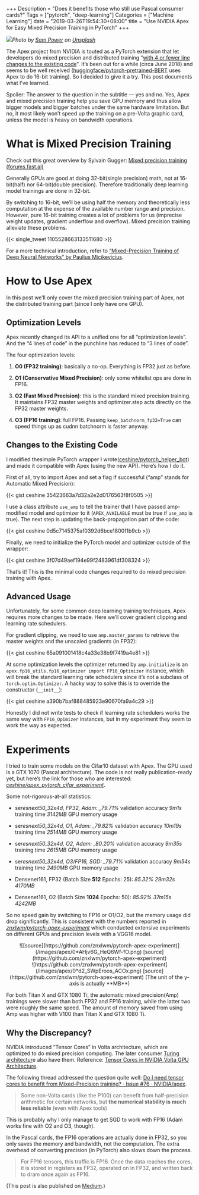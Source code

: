 +++
Description = "Does it benefits those who still use Pascal consumer cards?"
Tags = ["pytorch", "deep-learning"]
Categories = ["Machine Learning"]
date = "2019-03-26T19:54:30+08:00"
title = "Use NVIDIA Apex for Easy Mixed Precision Training in PyTorch"
+++

![](/images/apex/featuredImage.jpeg)_Photo by [Sam Power](https://unsplash.com/photos/6aP9EGsYE3s?utm_source=unsplash&utm_medium=referral&utm_content=creditCopyText) on [Unsplash](https://unsplash.com/?utm_source=unsplash&utm_medium=referral&utm_content=creditCopyText)_

The Apex project from NVIDIA is touted as a PyTorch extension that let developers do mixed precision and distributed training “[with 4 or fewer line changes to the existing code](https://news.developer.nvidia.com/introducing-apex-pytorch-extension-with-tools-to-realize-the-power-of-tensor-cores/?ncid=--43654)”. It’s been out for a while (circa June 2018) and seems to be well received ([huggingface/pytorch-pretrained-BERT](https://github.com/huggingface/pytorch-pretrained-BERT) uses Apex to do 16-bit training). So I decided to give it a try. This post documents what I’ve learned.

Spoiler: The answer to the question in the subtitle — yes and no. Yes, Apex and mixed precision training help you save GPU memory and thus allow bigger models and bigger batches under the same hardware limitation. But no, it most likely won’t speed up the training on a pre-Volta graphic card, unless the model is heavy on bandwidth operations.

# What is Mixed Precision Training

Check out this great overview by Sylvain Gugger:
[Mixed precision training (forums.fast.ai)](https://forums.fast.ai/t/mixed-precision-training/20720)

Generally GPUs are good at doing 32-bit(single precision) math, not at 16-bit(half) nor 64-bit(double precision). Therefore traditionally deep learning model trainings are done in 32-bit.

By switching to 16-bit, we’ll be using half the memory and theoretically less computation at the expense of the available number range and precision. However, pure 16-bit training creates a lot of problems for us (imprecise weight updates, gradient underflow and overflow). Mixed precision training alleviate these problems.

{{< single_tweet 1105528663133511680 >}}

For a more technical introduction, refer to [“Mixed-Precision Training of Deep Neural Networks” by Paulius Micikevicius](https://devblogs.nvidia.com/mixed-precision-training-deep-neural-networks/).

# How to Use Apex

In this post we’ll only cover the mixed precision training part of Apex, not the distributed training part (since I only have one GPU).

## Optimization Levels

Apex recently changed its API to a unified one for all “optimization levels”. And the “4 lines of code” in the punchline has reduced to “3 lines of code”.

The four optimization levels:

1. **O0 (FP32 training)**: basically a no-op. Everything is FP32 just as before.

1. **O1 (Conservative Mixed Precision)**: only some whitelist ops are done in FP16.

1. **O2 (Fast Mixed Precision)**: this is the standard mixed precision training. It maintains FP32 master weights and optimizer.step acts directly on the FP32 master weights.

1. **O3 (FP16 training)**: full FP16. Passing `keep_batchnorm_fp32=True` can speed things up as cudnn batchnorm is faster anyway.

## Changes to the Existing Code

I modified thesimple PyTorch wrapper I wrote([ceshine/pytorch_helper_bot](https://github.com/ceshine/pytorch_helper_bot/tree/apex)) and made it compatible with Apex (using the new API). Here’s how I do it.

First of all, try to import Apex and set a flag if successful (“amp” stands for Automatic Mixed Precision):

{{< gist ceshine 35423663a7d32a2e2d0176563f8f0505 >}}

I use a class attribute `use_amp` to tell the trainer that I have passed amp-modified model and optimizer to it (`APEX_AVAILABLE` must be true if `use_amp` is true). The next step is updating the back-propagation part of the code:

{{< gist ceshine 0d5c7145375af0392d6bce1800f1b9cb >}}

Finally, we need to initialize the PyTorch model and optimizer outside of the wrapper:

{{< gist ceshine 3f07d49aef194e99f2483961df308324 >}}

That’s it! This is the minimal code changes required to do mixed precision training with Apex.

## Advanced Usage

Unfortunately, for some common deep learning training techniques, Apex requires more changes to be made. Here we’ll cover gradient clipping and learning rate schedulers.

For gradient clipping, we need to use `amp.master_params` to retrieve the master weights and the unscaled gradients (in FP32):

{{< gist ceshine 65a091001418c4a33e38b9f7419a4e81 >}}

At some optimization levels the optimizer returned by `amp.initialize` is an `apex.fp16_utils.fp16_optimizer import FP16_Optimizer` instance, which will break the standard learning rate schedulers since it’s not a subclass of `torch.optim.Optimizer`. A hacky way to solve this is to override the constructor (`__init__`):

{{< gist ceshine a390b7baf888485923e90670fa9a4c29 >}}

Honestly I did not write tests to check if learning rate schedulers works the same way with `FP16_Opimizer` instances, but in my experiment they seem to work the way as expected.

# Experiments

I tried to train some models on the Cifar10 dataset with Apex. The GPU used is a GTX 1070 (Pascal architecture). The code is not really publication-ready yet, but here’s the link for those who are interested:
[_ceshine/apex_pytorch_cifar_experiment_](https://github.com/ceshine/apex_pytorch_cifar_experiment).

Some not-rigorous-at-all statistics:

- se*resnext50_32x4d, FP32, Adam: \_79.71%* validation accuracy _9m1s_ training time _3142MB_ GPU memory usage

- se*resnext50_32x4d, O1, Adam: \_79.82%* validation accuracy _10m19s_ training time _2514MB_ GPU memory usage

- se*resnext50_32x4d, O2, Adam: \_80.20%* validation accuracy _9m35s_ training time _2615MB_ GPU memory usage

- se*resnext50_32x4d, O3/FP16, SGD: \_79.71%* validation accuracy _9m54s_ training time _2490MB_ GPU memory usage

- Densenet161, FP32 (Batch Size **512** Epochs: 25): _85.32% 29m32s 4170MB_

- Densenet161, O2 (Batch Size **1024** Epochs: 50): _85.92% 37m15s_ _4242MB_

So no speed gain by switching to FP16 or O1/O2, but the memory usage did drop significantly. This is consistent with the numbers reported in [_znxlwm/pytorch-apex-experiment_](https://github.com/znxlwm/pytorch-apex-experiment) which conducted extensive experiments on different GPUs and precision levels with a VGG16 model.

<center>![[source](https://github.com/znxlwm/pytorch-apex-experiment)](/images/apex/0*AHjv6G_HeQ6Wf-fO.png) [source](https://github.com/znxlwm/pytorch-apex-experiment)</center>

<center>![https://github.com/znxlwm/pytorch-apex-experiment](/images/apex/0*d2_SWpEroos_ACOx.png) [source](https://github.com/znxlwm/pytorch-apex-experiment) (The unit of the y-axis is actually **MB**)</center>

For both Titan X and GTX 1080 Ti, the automatic mixed precision(Amp) trainings were slower than both FP32 and FP16 training, while the latter two were roughly the same speed. The amount of memory saved from using Amp was higher with V100 than Titan X and GTX 1080 Ti.

## Why the Discrepancy?

NVIDIA introduced “Tensor Cores” in Volta architecture, which are optimized to do mixed precision computing. The later consumer [Turing architectur](<https://en.wikipedia.org/wiki/Turing_(microarchitecture)>)e also have them. Reference:
[Tensor Cores in NVIDIA Volta GPU Architecture](https://www.nvidia.com/en-us/data-center/tensorcore/).

The following thread addressed the question quite well: [Do I need tensor cores to benefit from Mixed-Precision training? · Issue #76 · NVIDIA/apex](https://github.com/NVIDIA/apex/issues/76).

> Some non-Volta cards (like the P100) can benefit from half-precision arithmetic for certain networks, but **the numerical stability is much less reliable** (even with Apex tools)

This is probably why I only manage to get SGD to work with FP16 (Adam works fine with O2 and O3, though).

In the Pascal cards, the FP16 operations are actually done in FP32, so you only saves the memory and bandwidth, not the computation. The extra overhead of converting precision (in PyTorch) also slows down the process.

> For FP16 tensors, this traffic is FP16. Once the data reaches the cores, it is stored in registers as FP32, operated on in FP32, and written back to dram once again as FP16.

(This post is also published on [Medium](https://medium.com/the-artificial-impostor/use-nvidia-apex-for-easy-mixed-precision-training-in-pytorch-46841c6eed8c).)
